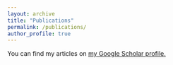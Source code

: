 ```yaml
---
layout: archive
title: "Publications"
permalink: /publications/
author_profile: true
---
```


  You can find my articles on <u><a href="{{author.googlescholar}}">my Google Scholar profile</a>.</u>

